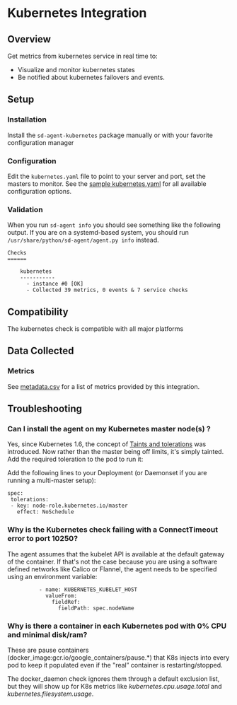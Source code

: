 # Kubernetes Integration
## Overview

Get metrics from kubernetes service in real time to:

* Visualize and monitor kubernetes states
* Be notified about kubernetes failovers and events.

## Setup
### Installation

Install the `sd-agent-kubernetes` package manually or with your favorite configuration manager

### Configuration

Edit the `kubernetes.yaml` file to point to your server and port, set the masters to monitor. See the [sample kubernetes.yaml](https://github.com/serverdensity/sd-agent-core-plugins/blob/master/kubernetes/conf.yaml.example) for all available configuration options.

### Validation

When you run `sd-agent info` you should see something like the following output. If you are on a systemd-based system, you should run `/usr/share/python/sd-agent/agent.py info` instead.

    Checks
    ======

        kubernetes
        -----------
          - instance #0 [OK]
          - Collected 39 metrics, 0 events & 7 service checks

## Compatibility

The kubernetes check is compatible with all major platforms

## Data Collected
### Metrics
See [metadata.csv](metadata.csv) for a list of metrics provided by this integration.

## Troubleshooting
### Can I install the agent on my Kubernetes master node(s) ?
Yes, since Kubernetes 1.6, the concept of [Taints and tolerations](http://blog.kubernetes.io/2017/03/advanced-scheduling-in-kubernetes.html) was introduced. Now rather than the master being off limits, it's simply tainted.  Add the required toleration to the pod to run it:

Add the following lines to your Deployment (or Daemonset if you are running a multi-master setup):
```
spec:
 tolerations:
 - key: node-role.kubernetes.io/master
   effect: NoSchedule
```

### Why is the Kubernetes check failing with a ConnectTimeout error to port 10250?
The agent assumes that the kubelet API is available at the default gateway of the container. If that's not the case because you are using a software defined networks like Calico or Flannel, the agent needs to be specified using an environment variable:
```
          - name: KUBERNETES_KUBELET_HOST
            valueFrom:
              fieldRef:
                fieldPath: spec.nodeName
```

###  Why is there a container in each Kubernetes pod with 0% CPU and minimal disk/ram?
These are pause containers (docker_image:gcr.io/google_containers/pause.*) that K8s injects into every pod to keep it populated even if the "real” container is restarting/stopped.

The docker_daemon check ignores them through a default exclusion list, but they will show up for K8s metrics like *kubernetes.cpu.usage.total* and *kubernetes.filesystem.usage*.

